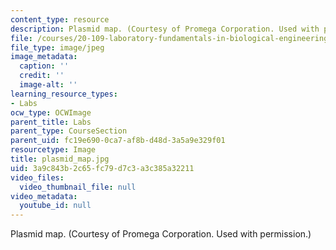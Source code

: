 ```yaml
---
content_type: resource
description: Plasmid map. (Courtesy of Promega Corporation. Used with permission.)
file: /courses/20-109-laboratory-fundamentals-in-biological-engineering-fall-2007/3a9c843b2c65fc79d7c3a3c385a32211_plasmid_map.jpg
file_type: image/jpeg
image_metadata:
  caption: ''
  credit: ''
  image-alt: ''
learning_resource_types:
- Labs
ocw_type: OCWImage
parent_title: Labs
parent_type: CourseSection
parent_uid: fc19e690-0ca7-af8b-d48d-3a5a9e329f01
resourcetype: Image
title: plasmid_map.jpg
uid: 3a9c843b-2c65-fc79-d7c3-a3c385a32211
video_files:
  video_thumbnail_file: null
video_metadata:
  youtube_id: null
---
```

Plasmid map. (Courtesy of Promega Corporation. Used with permission.)

